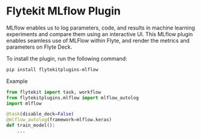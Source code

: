 # Flytekit MLflow Plugin

MLflow enables us to log parameters, code, and results in machine learning experiments and compare them using an interactive UI.
This MLflow plugin enables seamless use of MLFlow within Flyte, and render the metrics and parameters on Flyte Deck.

To install the plugin, run the following command:

```bash
pip install flytekitplugins-mlflow
```

Example
```python
from flytekit import task, workflow
from flytekitplugins.mlflow import mlflow_autolog
import mlflow

@task(disable_deck=False)
@mlflow_autolog(framework=mlflow.keras)
def train_model():
    ...
```
